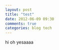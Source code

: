 ```yaml
---
layout: post
title: "test"
date: 2012-06-09 09:30
comments: true
categories: blog tech
---
```



hi oh yesaaaa